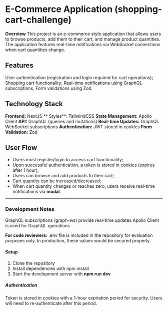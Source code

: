 # E-Commerce Application (shopping-cart-challenge)

**Overview**
This project is an e-commerce style application that allows users to browse products, add them to their cart, and manage product quantities. The application features real-time notifications via WebSocket connections when cart quantities change.

## Features

User authentication (registration and login required for cart operations);
Shopping cart functionality;
Real-time notifications using GraphQL subscriptions,
Form validations using Zod.

## Technology Stack

**Frontend:** NextJS
** Styles**: TailwindCSS
**State Management:** Apollo Client
**API:** GraphQL (queries and mutations)
**Real-time Updates:** GraphQL WebSocket subscriptions
**Authentication:** JWT stored in cookies
**Form Validation:** Zod

## User Flow

- Users must register/login to access cart functionality;
- Upon successful authentication, a token is stored in cookies (expires after 1 hour);
- Users can browse and add products to their cart;
- Cart quantity can be increased/decreased;
- When cart quantity changes or reaches zero, users receive real-time notifications via **modal**.

---

### Development Notes

GraphQL subscriptions (graph-ws) provide real-time updates
Apollo Client is used for GraphQL operations

**For code reviewers:** .env file is included in the repository for evaluation purposes only. In production, these values would be secured properly.

#### Setup

1. Clone the repository
2. Install dependencies with npm install
3. Start the development server with **npm run dev**

##### Authentication

Token is stored in cookies with a 1-hour expiration period for security. Users will need to re-authenticate after this period.
